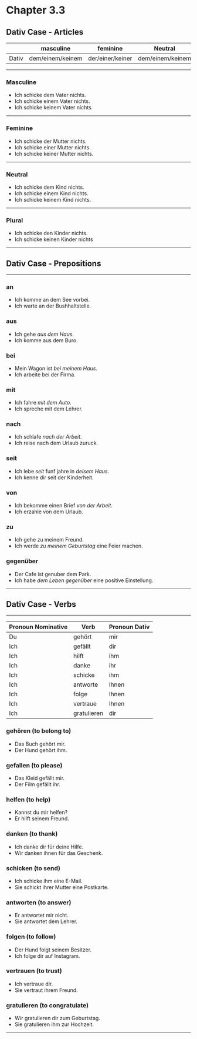 # Chapter 3.3

## Dativ Case - Articles

|           | masculine      |  feminine        | Neutral         |  plural    |
|-----------|----------------|------------------|-----------------|------------|
| Dativ     |dem/einem/keinem|  der/einer/keiner| dem/einem/keinem|  den/keinen|

---

### Masculine

* Ich schicke dem Vater nichts.
* Ich schicke einem Vater nichts.
* Ich schicke keinem Vater nichts.

---

### Feminine

* Ich schicke der Mutter nichts.
* Ich schicke einer Mutter nichts.
* Ich schicke keiner Mutter nichts.

---

### Neutral

* Ich schicke dem Kind nichts.
* Ich schicke einem Kind nichts.
* Ich schicke keinem Kind nichts.

---

### Plural

* Ich schicke den Kinder nichts.
* Ich schicke keinen Kinder nichts

---

## Dativ Case - Prepositions

---

### an

* Ich komme an dem See vorbei.
* Ich warte an der Bushhaltstelle.

### aus

* Ich gehe *aus dem Haus*.
* Ich komme aus dem Buro.

### bei

* Mein Wagon ist *bei meinem Haus*.
* Ich arbeite bei der Firma.

### mit

* Ich fahre *mit dem Auto*.
* Ich spreche mit dem Lehrer.

### nach

* Ich schlafe *nach der Arbeit*.
* Ich reise nach dem Urlaub zuruck.

### seit

* Ich lebe *seit* funf jahre in *deisem Haus*.
* Ich kenne dir seit der Kinderheit.

### von

* Ich bekomme einen Brief *von der Arbeit*.
* Ich erzahle von dem Urlaub.

### zu

* Ich gehe zu meinem Freund.
* Ich werde *zu meinem Geburtstag* eine Feier machen.

### gegenüber

* Der Cafe ist genuber dem Park.
* Ich habe *dem Leben gegenüber* eine positive Einstellung.

---

## Dativ Case - Verbs

---

Pronoun Nominative| Verb    | Pronoun Dativ
------------------|---------|---------
 Du               | gehört  | mir
 Ich              | gefällt | dir
 Ich              | hilft   | ihm
 Ich              | danke   | ihr
 Ich              | schicke | ihm
 Ich              | antworte| Ihnen
 Ich              | folge   | Ihnen
 Ich              | vertraue| Ihnen
 Ich              | gratulieren| dir

### gehören (to belong to)

* Das Buch gehört mir.
* Der Hund gehört ihm.

### gefallen (to please)

* Das Kleid gefällt mir.
* Der Film gefällt ihr.

### helfen (to help)

* Kannst du mir helfen?
* Er hilft seinem Freund.

### danken (to thank)

* Ich danke dir für deine Hilfe.
* Wir danken ihnen für das Geschenk.

### schicken (to send)

* Ich schicke ihm eine E-Mail.
* Sie schickt ihrer Mutter eine Postkarte.

### antworten (to answer)

* Er antwortet mir nicht.
* Sie antwortet dem Lehrer.

### folgen (to follow)

* Der Hund folgt seinem Besitzer.
* Ich folge dir auf Instagram.

### vertrauen (to trust)

* Ich vertraue dir.
* Sie vertraut ihrem Freund.

### gratulieren (to congratulate)

* Wir gratulieren dir zum Geburtstag.
* Sie gratulieren ihm zur Hochzeit.

---
